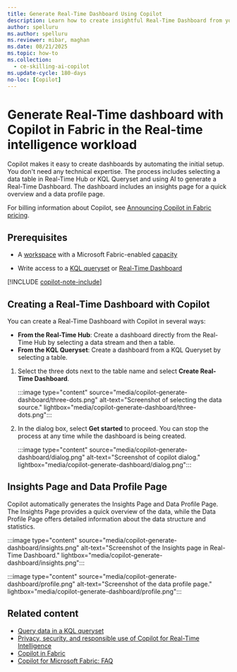 ```yaml
---
title: Generate Real-Time Dashboard Using Copilot
description: Learn how to create insightful Real-Time Dashboard from your data using Copilot
author: spelluru
ms.author: spelluru
ms.reviewer: mibar, maghan
ms.date: 08/21/2025
ms.topic: how-to
ms.collection:
  - ce-skilling-ai-copilot
ms.update-cycle: 180-days
no-loc: [Copilot]
---
```


# Generate Real-Time dashboard with Copilot in Fabric in the Real-time intelligence workload

Copilot makes it easy to create dashboards by automating the initial setup. You don't need any technical expertise. The process includes selecting a data table in Real-Time Hub or KQL Queryset and using AI to generate a Real-Time Dashboard. The dashboard includes an insights page for a quick overview and a data profile page.

For billing information about Copilot, see [Announcing Copilot in Fabric pricing](https://blog.fabric.microsoft.com/en-us/blog/announcing-fabric-copilot-pricing-2/).

## Prerequisites

- A [workspace](../fundamentals/create-workspaces.md) with a Microsoft Fabric-enabled [capacity](../enterprise/licenses.md#capacity)

- Write access to a [KQL queryset](../real-time-intelligence/kusto-query-set.md) or [Real-Time Dashboard](../real-time-intelligence/dashboard-real-time-create.md)

[!INCLUDE [copilot-note-include](../includes/copilot-note-include.md)]

## Creating a Real-Time Dashboard with Copilot

You can create a Real-Time Dashboard with Copilot in several ways:

- **From the Real-Time Hub**: Create a dashboard directly from the Real-Time Hub by selecting a data stream and then a table.
- **From the KQL Queryset**: Create a dashboard from a KQL Queryset by selecting a table.

1. Select the three dots next to the table name and select **Create Real-Time Dashboard**.

    :::image type="content" source="media/copilot-generate-dashboard/three-dots.png" alt-text="Screenshot of selecting the data source." lightbox="media/copilot-generate-dashboard/three-dots.png":::

1. In the dialog box, select **Get started** to proceed. You can stop the process at any time while the dashboard is being created.

    :::image type="content" source="media/copilot-generate-dashboard/dialog.png" alt-text="Screenshot of copilot dialog." lightbox="media/copilot-generate-dashboard/dialog.png":::

## Insights Page and Data Profile Page

Copilot automatically generates the Insights Page and Data Profile Page. The Insights Page provides a quick overview of the data, while the Data Profile Page offers detailed information about the data structure and statistics.

:::image type="content" source="media/copilot-generate-dashboard/insights.png" alt-text="Screenshot of the Insights page in Real-Time Dashboard." lightbox="media/copilot-generate-dashboard/insights.png":::

:::image type="content" source="media/copilot-generate-dashboard/profile.png" alt-text="Screenshot of the data profile page." lightbox="media/copilot-generate-dashboard/profile.png":::

## Related content

- [Query data in a KQL queryset](kusto-query-set.md)
- [Privacy, security, and responsible use of Copilot for Real-Time Intelligence](../fundamentals/copilot-real-time-intelligence-privacy-security.md)
- [Copilot in Fabric](../fundamentals/copilot-fabric-overview.md)
- [Copilot for Microsoft Fabric: FAQ](../fundamentals/copilot-faq-fabric.yml)

